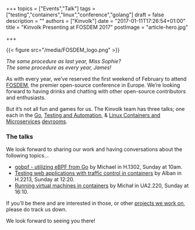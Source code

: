 +++
topics = ["Events","Talk"]
tags = ["testing","containers","linux","conference","golang"]
draft = false
description = ""
authors = ["Kinvolk"]
date = "2017-01-11T17:26:54+01:00"
title = "Kinvolk Presenting at FOSDEM 2017"
postImage =  "article-hero.jpg"

+++

{{< figure src="/media/FOSDEM_logo.png" >}}


_The same procedure as last year, Miss Sophie?_  
_The same procedure as every year, James!_

As with every year, we’ve reserved the first weekend of February to attend [FOSDEM](https://fosdem.org/2017/), the premier open-source conference in Europe. We’re looking forward to having drinks and chatting with other open-source contributors and enthusiasts.

But it’s not all fun and games for us. The Kinvolk team has three talks; one each in the [Go](https://fosdem.org/2017/schedule/track/go/), [Testing and Automation](https://fosdem.org/2017/schedule/track/testing_and_automation/), & [Linux Containers and Microservices](https://fosdem.org/2017/schedule/track/linux_containers_and_microservices/) [devrooms](https://fosdem.org/2017/schedule/tracks/).

### The talks

We look forward to sharing our work and having conversations about the following topics…

* [gobpf - utilizing eBPF from Go](https://fosdem.org/2017/schedule/event/go_bpf/) by Michael in H.1302, Sunday at 10am.
* [Testing web applications with traffic control in containers](https://fosdem.org/2017/schedule/event/testing_webapps_with_traffic_control/) by Alban in H.2213, Sunday at 12:20.
* [Running virtual machines in containers](https://fosdem.org/2017/schedule/event/virtcontainers/) by Michał in UA2.220, Sunday at 16:10.

If you’ll be there and are interested in those, or other [projects we work on](https://github.com/kinvolk), please do track us down.

We look forward to seeing you there!
